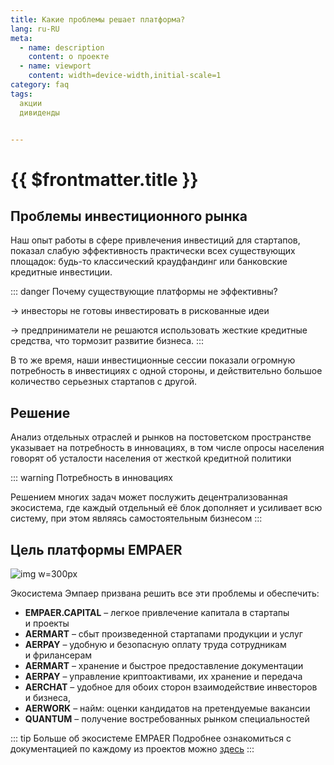 ```yaml
---
title: Какие проблемы решает платформа?
lang: ru-RU
meta:
  - name: description 
    content: о проекте
  - name: viewport 
    content: width=device-width,initial-scale=1
category: faq
tags: 
  акции
  дивиденды


---
```

# {{ $frontmatter.title }}

## Проблемы инвестиционного рынка

Наш опыт работы в сфере привлечения инвестиций для стартапов, показал слабую эффективность
практически всех существующих площадок: будь-то классический краудфандинг или банковские
кредитные инвестиции. 

::: danger  Почему существующие платформы не эффективны?

&#8594;  инвесторы не готовы инвестировать в рискованные идеи

&#8594;  предприниматели не решаются использовать жесткие кредитные средства, что тормозит
развитие бизнеса.
:::

В то же время, наши инвестиционные сессии показали огромную потребность в
инвестициях с одной стороны, и действительно большое количество серьезных стартапов с другой.

## Решение

Анализ отдельных отраслей и&#160;рынков на&#160;постоветском пространстве указывает на&#160;потребность в&#160;инновациях, в&#160;том&#160;числе опросы населения говорят об&#160;усталости населения от&#160;жесткой кредитной
политики

::: warning  Потребность в инновациях

Решением многих задач может послужить децентрализованная экосистема, где&#160;каждый
отдельный её&#160;блок дополняет и&#160;усиливает всю систему, при&#160;этом являясь
самостоятельным бизнесом
:::

## Цель платформы EMPAER 

![img w=300px](/images/solution.webp)  

Экосистема Эмпаер призвана решить все эти проблемы и&#160;обеспечить:

* **EMPAER.CAPITAL** – легкое привлечение капитала в&#160;стартапы и&#160;проекты
* **AERMART** – сбыт произведенной стартапами продукции и&#160;услуг 
* **AERPAY** – удобную и безопасную оплату труда сотрудникам и&#160;фрилансерам
* **AERMART** – хранение и быстрое предоставление документации
* **AERPAY** – управление криптоактивами, их&#160;хранение и&#160;передача
* **AERCHAT** – удобное для обоих сторон взаимодействие инвесторов и&#160;бизнеса,
* **AERWORK** – найм: оценки кандидатов на&#160;претендуемые вакансии
* **QUANTUM**  – получение востребованных рынком специальностей

::: tip Больше об экосистеме EMPAER
Подробнее ознакомиться с документацией по&#160;каждому из&#160;проектов можно [здесь](https://empaer.ru/)
::: 